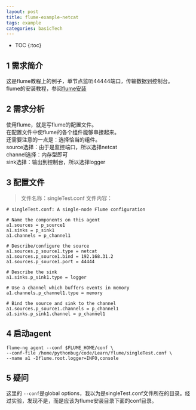 ```yaml
---
layout: post
title: flume-example-netcat
tags: example
categories: basicTech
---
```


* TOC
{:toc}


## 1 需求简介
这是flume教程上的例子，单节点监听44444端口，传输数据到控制台。<br>
flume的安装教程，参阅[flume安装](https://www.pythonbug.com/basictech/flume-install/)

## 2 需求分析
使用flume，就是写flume的配置文件。<br>
在配置文件中使flume的各个组件能够串接起来。<br>
还需要注意的一点是：选择恰当的组件。<br>
source选择：由于是监控端口，所以选择netcat<br>
channel选择：内存型即可<br>
sink选择：输出到控制台，所以选择logger<br>

## 3 配置文件
>文件名称：singleTest.conf
>文件内容：
~~~shell
# singleTest.conf: A single-node Flume configuration

# Name the components on this agent
a1.sources = p_source1
a1.sinks = p_sink1
a1.channels = p_channel1

# Describe/configure the source
a1.sources.p_source1.type = netcat
a1.sources.p_source1.bind = 192.168.31.2
a1.sources.p_source1.port = 44444

# Describe the sink
a1.sinks.p_sink1.type = logger

# Use a channel which buffers events in memory
a1.channels.p_channel1.type = memory

# Bind the source and sink to the channel
a1.sources.p_source1.channels = p_channel1
a1.sinks.p_sink1.channel = p_channel1
~~~

## 4 启动agent
~~~shell
flume-ng agent --conf $FLUME_HOME/conf \
--conf-file /home/pythonbug/code/Learn/flume/singleTest.conf \
--name a1 -Dflume.root.logger=INFO,console
~~~

## 5 疑问
这里的 `--conf`是global options，我以为是singleTest.conf文件所在的目录。经过实验，发现不是，而是应该为flume安装目录下面的conf目录。